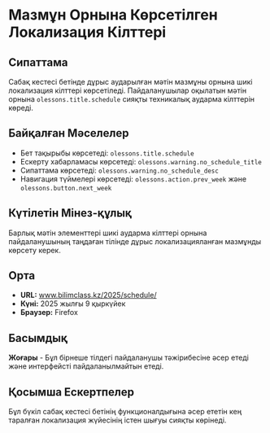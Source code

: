 # Мазмұн Орнына Көрсетілген Локализация Кілттері

## Сипаттама

Сабақ кестесі бетінде дұрыс аударылған мәтін мазмұны орнына шикі локализация кілттері көрсетіледі. Пайдаланушылар оқылатын мәтін орнына `olessons.title.schedule` сияқты техникалық аударма кілттерін көреді.

## Байқалған Мәселелер

- Бет тақырыбы көрсетеді: `olessons.title.schedule`
- Ескерту хабарламасы көрсетеді: `olessons.warning.no_schedule_title`
- Сипаттама көрсетеді: `olessons.warning.no_schedule_desc`
- Навигация түймелері көрсетеді: `olessons.action.prev_week` және `olessons.button.next_week`

## Күтілетін Мінез-құлық

Барлық мәтін элементтері шикі аударма кілттері орнына пайдаланушының таңдаған тілінде дұрыс локализацияланған мазмұнды көрсету керек.

## Орта

- **URL:** www.bilimclass.kz/2025/schedule/
- **Күні:** 2025 жылғы 9 қыркүйек
- **Браузер:** Firefox

## Басымдық

**Жоғары** - Бұл бірнеше тілдегі пайдаланушы тәжірибесіне әсер етеді және интерфейсті пайдаланылмайтын етеді.

## Қосымша Ескертпелер

Бұл бүкіл сабақ кестесі бетінің функционалдығына әсер ететін кең таралған локализация жүйесінің істен шығуы сияқты көрінеді.
